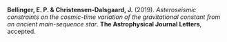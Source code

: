 **Bellinger, E. P. & Christensen-Dalsgaard, J.** (2019). *Asteroseismic constraints on the cosmic-time variation of the gravitational constant from an ancient main-sequence star*. **The Astrophysical Journal Letters**, accepted.
